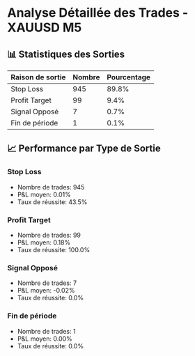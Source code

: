 # Analyse Détaillée des Trades - XAUUSD M5

## 📊 Statistiques des Sorties

| Raison de sortie | Nombre | Pourcentage |
|------------------|--------|-------------|
| Stop Loss | 945 | 89.8% |
| Profit Target | 99 | 9.4% |
| Signal Opposé | 7 | 0.7% |
| Fin de période | 1 | 0.1% |

## 📈 Performance par Type de Sortie

### Stop Loss
- Nombre de trades: 945
- P&L moyen: 0.01%
- Taux de réussite: 43.5%

### Profit Target
- Nombre de trades: 99
- P&L moyen: 0.18%
- Taux de réussite: 100.0%

### Signal Opposé
- Nombre de trades: 7
- P&L moyen: -0.02%
- Taux de réussite: 0.0%

### Fin de période
- Nombre de trades: 1
- P&L moyen: 0.00%
- Taux de réussite: 0.0%

